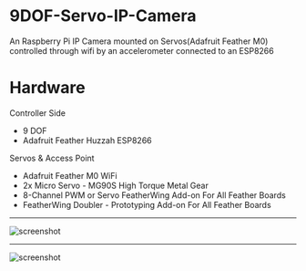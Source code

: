 # 9DOF-Servo-IP-Camera
An Raspberry Pi IP Camera mounted on Servos(Adafruit Feather M0) controlled through wifi by an accelerometer connected to an ESP8266

# Hardware
Controller Side
- 9 DOF
- Adafruit Feather Huzzah ESP8266

Servos & Access Point
- Adafruit Feather M0 WiFi
- 2x Micro Servo - MG90S High Torque Metal Gear
- 8-Channel PWM or Servo FeatherWing Add-on For All Feather Boards
- FeatherWing Doubler - Prototyping Add-on For All Feather Boards


-------------------------
![screenshot](giphy.gif)

-------------------------
![screenshot](giphy-downsized-large.gif)
